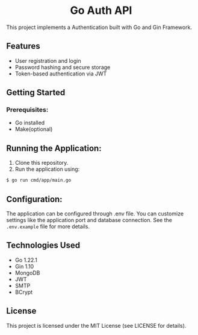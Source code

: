 <h1 align="center">Go Auth API</h1>
This project implements a Authentication built with Go and Gin Framework.

<h2>Features</h2>

- User registration and login
- Password hashing and secure storage
- Token-based authentication via JWT

<h2>Getting Started</h2>
<h3>Prerequisites:</h3>

- Go installed
- Make(optional)

<h2>Running the Application:</h2>

1. Clone this repository.
2. Run the application using:

```bash
$ go run cmd/app/main.go
```

<h2>Configuration:</h2>

The application can be configured through .env file.
You can customize settings like the application port and database connection.
See the `.env.example` file for more details.

<h2>Technologies Used</h2>

- Go 1.22.1
- Gin 1.10
- MongoDB
- JWT
- SMTP
- BCrypt

<h2>License</h2>

This project is licensed under the MIT License (see LICENSE for details).
